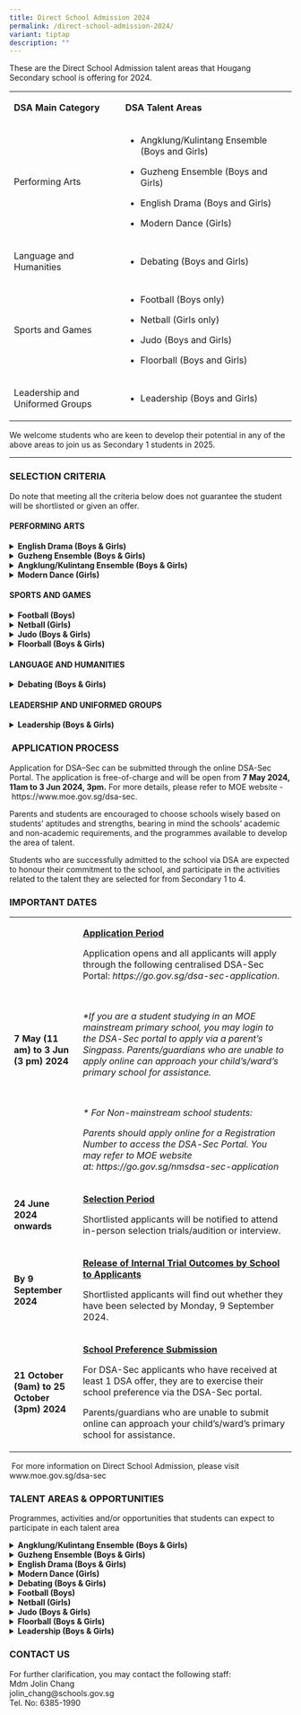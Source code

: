 ```yaml
---
title: Direct School Admission 2024
permalink: /direct-school-admission-2024/
variant: tiptap
description: ""
---
```

<p>These are the Direct School Admission talent areas that Hougang Secondary
school is offering for 2024. &nbsp;</p>
<table style="minWidth: 50px">
<colgroup>
<col>
<col>
</colgroup>
<tbody>
<tr>
<td rowspan="1" colspan="1">
<p><strong>DSA Main Category</strong>
</p>
</td>
<td rowspan="1" colspan="1">
<p><strong>DSA Talent Areas</strong>
</p>
</td>
</tr>
<tr>
<td rowspan="1" colspan="1">
<p>Performing Arts</p>
</td>
<td rowspan="1" colspan="1">
<ul data-tight="true" class="tight">
<li>
<p>Angklung/Kulintang Ensemble (Boys and Girls)</p>
</li>
<li>
<p>Guzheng Ensemble (Boys and Girls)</p>
</li>
<li>
<p>English Drama (Boys and Girls)</p>
</li>
<li>
<p>Modern Dance (Girls)</p>
</li>
</ul>
</td>
</tr>
<tr>
<td rowspan="1" colspan="1">
<p>Language and Humanities</p>
</td>
<td rowspan="1" colspan="1">
<ul data-tight="true" class="tight">
<li>
<p>Debating (Boys and Girls)</p>
</li>
</ul>
</td>
</tr>
<tr>
<td rowspan="1" colspan="1">
<p>Sports and Games</p>
</td>
<td rowspan="1" colspan="1">
<ul data-tight="true" class="tight">
<li>
<p>Football (Boys only)</p>
</li>
<li>
<p>Netball (Girls only)</p>
</li>
<li>
<p>Judo (Boys and Girls)</p>
</li>
<li>
<p>Floorball (Boys and Girls)</p>
</li>
</ul>
</td>
</tr>
<tr>
<td rowspan="1" colspan="1">
<p>Leadership and Uniformed Groups</p>
</td>
<td rowspan="1" colspan="1">
<ul data-tight="true" class="tight">
<li>
<p>Leadership (Boys and Girls)</p>
</li>
</ul>
</td>
</tr>
</tbody>
</table>
<p>We welcome students who are keen to develop their potential in any of
the above areas to join us as Secondary 1 students in 2025.&nbsp;</p>
<hr>
<h3><strong>SELECTION CRITERIA</strong></h3>
<p>Do note that meeting all the criteria below does not guarantee the student
will be shortlisted or given an offer.</p>
<h4>PERFORMING ARTS</h4>
<div data-type="detailGroup" class="isomer-accordion isomer-accordion-white">
<details class="isomer-details">
<summary><strong>English Drama (Boys &amp; Girls)</strong>
</summary>
<div data-type="detailsContent" class="isomer-details-content">
<p>Criteria:</p>
<ul data-tight="true" class="tight">
<li>
<p>Has passion for the arts, and demonstrates interest in theatre productions</p>
</li>
<li>
<p>Participated in Singapore Youth Festival (SYF) Arts Presentations/other
international/national competitions, or school/public performances</p>
</li>
</ul>
</div>
</details>
<details class="isomer-details">
<summary><strong>Guzheng Ensemble (Boys &amp; Girls)</strong>
</summary>
<div data-type="detailsContent" class="isomer-details-content">
<p>Criteria:</p>
<ul data-tight="true" class="tight">
<li>
<p>Demonstrates passion for music</p>
</li>
<li>
<p>Possesses basic knowledge and competency in playing the Guzheng</p>
</li>
<li>
<p>Participated in Singapore Youth Festival (SYF) Arts Presentations/other
international/national competitions, or school/public performances</p>
</li>
</ul>
</div>
</details>
<details class="isomer-details">
<summary><strong>Angklung/Kulintang Ensemble (Boys &amp; Girls)</strong>
</summary>
<div data-type="detailsContent" class="isomer-details-content">
<p>Criteria:</p>
<ul data-tight="true" class="tight">
<li>
<p>Demonstrates passion for music</p>
</li>
<li>
<p>Possesses basic knowledge and competency in playing the Angklung/Kulintang
instruments</p>
</li>
<li>
<p>Participated in Singapore Youth Festival (SYF) Arts Presentations/other
international/national competitions, or school/public performances</p>
</li>
</ul>
</div>
</details>
<details class="isomer-details">
<summary><strong>Modern Dance (Girls)</strong>
</summary>
<div data-type="detailsContent" class="isomer-details-content">
<p>Criteria:</p>
<ul data-tight="true" class="tight">
<li>
<p>Demonstrates passion for dance</p>
</li>
<li>
<p>Possesses basic knowledge and competency in dance</p>
</li>
<li>
<p>Participated in Singapore Youth Festival (SYF) Arts Presentations/other
international/national competitions, or school/public performances</p>
</li>
</ul>
</div>
</details>
</div>
<h4>SPORTS AND GAMES</h4>
<div data-type="detailGroup" class="isomer-accordion isomer-accordion-white">
<details class="isomer-details">
<summary><strong>Football (Boys)</strong>
</summary>
<div data-type="detailsContent" class="isomer-details-content">
<p>Criteria:</p>
<ul data-tight="true" class="tight">
<li>
<p>Possesses sound technical knowledge and skills in Football</p>
</li>
<li>
<p>Preferably participated in National School Games (NSG)/other Football
competitions</p>
</li>
</ul>
</div>
</details>
<details class="isomer-details">
<summary><strong>Netball (Girls)</strong>
</summary>
<div data-type="detailsContent" class="isomer-details-content">
<p>Criteria:</p>
<ul data-tight="true" class="tight">
<li>
<p>Demonstrates interest in and possesses technical knowledge of Netball</p>
</li>
<li>
<p>Preferably participated in National School Games (NSG)/other Netball competitions</p>
</li>
</ul>
</div>
</details>
<details class="isomer-details">
<summary><strong>Judo (Boys &amp; Girls)</strong>
</summary>
<div data-type="detailsContent" class="isomer-details-content">
<p>Criteria:</p>
<ul data-tight="true" class="tight">
<li>
<p>Demonstrates interest in Martial Arts, technical knowledge of Judo is
preferred</p>
</li>
<li>
<p>Preferably participated in other Judo competitions</p>
</li>
</ul>
</div>
</details>
<details class="isomer-details">
<summary><strong>Floorball (Boys &amp; Girls)</strong>
</summary>
<div data-type="detailsContent" class="isomer-details-content">
<p>Criteria:</p>
<ul data-tight="true" class="tight">
<li>
<p>Demonstrates drive and desire to perform at one’s best</p>
</li>
<li>
<p>Possesses sound technical knowledge and skills in Floorball</p>
</li>
<li>
<p>Preferably participated in National School Games (NSG)/other Floorball
competitions</p>
</li>
</ul>
</div>
</details>
</div>
<p></p>
<h4>LANGUAGE AND HUMANITIES</h4>
<div data-type="detailGroup" class="isomer-accordion-group isomer-accordion isomer-accordion-white">
<details class="isomer-details">
<summary><strong>Debating (Boys &amp; Girls)</strong>&nbsp;</summary>
<div data-type="detailsContent" class="isomer-details-content">
<p>Criteria:</p>
<ul data-tight="true" class="tight">
<li>
<p>Demonstrates passion for the arts</p>
</li>
<li>
<p>Possesses a good command of the English Language</p>
</li>
<li>
<p>Participated in public speaking/debates/oratorical competitions</p>
</li>
</ul>
</div>
</details>
</div>
<p></p>
<h4>LEADERSHIP AND UNIFORMED GROUPS</h4>
<div data-type="detailGroup" class="isomer-accordion-group isomer-accordion isomer-accordion-white">
<details class="isomer-details">
<summary><strong>Leadership (Boys &amp; Girls)</strong>
</summary>
<div data-type="detailsContent" class="isomer-details-content">
<p>Criteria:</p>
<ul data-tight="true" class="tight">
<li>
<p>Demonstrates good role model behaviour anchored on sound values</p>
</li>
<li>
<p>Possesses leadership qualities and the ability to positively influence
their peers</p>
</li>
<li>
<p>Preferably has experience as an appointed student leader impacting change
amongst peers (e.g. Prefect, Class Monitor, CCA Leader, Peer Support Leader)</p>
</li>
</ul>
</div>
</details>
</div>
<h3>&nbsp;APPLICATION PROCESS</h3>
<p>Application for DSA–Sec can be submitted through the online DSA-Sec Portal.
The application is free-of-charge and will be open from <strong>7 May 2024, 11am to 3 Jun 2024, 3pm.</strong> For
more details, please refer to MOE website -&nbsp;<a rel="noopener noreferrer nofollow" target="_blank">https://www.moe.gov.sg/dsa-sec</a>.</p>
<p>Parents and students are encouraged to choose schools wisely based on
students’ aptitudes and strengths, bearing in mind the schools’ academic
and non-academic requirements, and the programmes available to develop
the area of talent.</p>
<p>Students who are successfully admitted to the school via DSA are expected
to honour their commitment to the school, and participate in the activities
related to the talent they are selected for from Secondary 1 to 4.</p>
<h3>IMPORTANT DATES</h3>
<table style="minWidth: 50px">
<colgroup>
<col>
<col>
</colgroup>
<tbody>
<tr>
<td rowspan="1" colspan="1">
<p><strong>7 May (11 am) to 3 Jun (3 pm) 2024</strong>
</p>
</td>
<td rowspan="1" colspan="1">
<p><strong><u>Application Period</u></strong>
</p>
<p>Application opens and all applicants will apply through the following
centralised DSA-Sec Portal:&nbsp;<em><a rel="noopener noreferrer nofollow" target="_blank">https://go.gov.sg/dsa-sec-application</a></em>.</p>
<p>&nbsp;</p>
<p><em>*If you are a student studying in an MOE mainstream primary school, you may login to the DSA</em>-<em>Sec portal to apply via a parent’s Singpass. Parents/guardians who are unable to apply online can approach your child’s/ward’s primary school for assistance.</em>
</p>
<p>&nbsp;</p>
<p><em>* For&nbsp;Non</em>-<em>mainstream school students:</em>
</p>
<p><em>Parents should apply online for a Registration Number to access the DSA</em>-<em>Sec Portal. You may refer to MOE website at:&nbsp;<a rel="noopener noreferrer nofollow" target="_blank">https://go.gov.sg/nmsdsa-sec-application</a></em>
</p>
</td>
</tr>
<tr>
<td rowspan="1" colspan="1">
<p><strong>24 June 2024 onwards</strong>
</p>
</td>
<td rowspan="1" colspan="1">
<p><strong><u>Selection Period</u></strong>
</p>
<p>Shortlisted applicants will be notified to attend in-person selection
trials/audition or interview.</p>
</td>
</tr>
<tr>
<td rowspan="1" colspan="1">
<p><strong>By 9 September 2024</strong>
</p>
</td>
<td rowspan="1" colspan="1">
<p><strong><u>Release of Internal Trial Outcomes by School to Applicants</u></strong>
</p>
<p>Shortlisted applicants will find out whether they have been selected by
Monday, 9 September 2024.</p>
</td>
</tr>
<tr>
<td rowspan="1" colspan="1">
<p><strong>21 October (9am) to 25 October (3pm) 2024</strong>
</p>
</td>
<td rowspan="1" colspan="1">
<p><strong><u>School Preference Submission</u></strong>
</p>
<p>For DSA-Sec applicants who have received at least 1 DSA offer, they are
to exercise their school preference via the DSA-Sec portal.</p>
<p>Parents/guardians who are unable to submit online can approach your child’s/ward’s
primary school for assistance.</p>
</td>
</tr>
</tbody>
</table>
<p>&nbsp;For more information on Direct School Admission, please visit&nbsp;
<a rel="noopener noreferrer nofollow" target="_blank">www.moe.gov.sg/dsa-sec</a>
</p>
<p></p>
<h3>TALENT AREAS &amp; OPPORTUNITIES</h3>
<p>Programmes, activities and/or opportunities that students can expect to
participate in each talent area</p>
<div data-type="detailGroup" class="isomer-accordion isomer-accordion-white">
<details class="isomer-details">
<summary><strong>Angklung/Kulintang Ensemble (Boys &amp; Girls)</strong>
</summary>
<div data-type="detailsContent" class="isomer-details-content">
<p>Students can look forward to enhancing their competency in playing the
Angklung and/or Kulintang instruments. As they progress with the CCA, Students
will have opportunities to take up mentoring roles to guide their peers.
In Secondary 2 and beyond, students may take up leadership roles, which
will allow them to guide fellow members to work together to achieve the
ensemble’s vision and mission. In addition, students will also be given
opportunities to perform for school and external concerts and take part
in the Singapore Youth Festival.</p>
</div>
</details>
<details class="isomer-details">
<summary><strong>Guzheng Ensemble (Boys &amp; Girls)</strong>
</summary>
<div data-type="detailsContent" class="isomer-details-content">
<p>Students can look forward to opportunities to enhance their level of competency
in playing the Guzheng and participate in the Singapore Youth Festival.
They may take up positions as one of the lead players as they progress
to Sec 2 and beyond. Students can also take the lead in projects (e.g.,
external performances and VIA projects), be groomed to take on EXCO positions.</p>
</div>
</details>
<details class="isomer-details">
<summary><strong>English Drama (Boys &amp; Girls)</strong>
</summary>
<div data-type="detailsContent" class="isomer-details-content">
<p>Students can look forward to developing skills for on-stage as well as
off-stage work. Apart from performing, they will be exposed to stage management
and crew work. They will also get to take part in performances for communities
outside school to grow their portfolio. More focused attention on actor
training and performance opportunities (e.g., Singapore Youth Festival,
school performance) will be given to the students so that they can hone
their skills as a performer.</p>
</div>
</details>
<details class="isomer-details">
<summary><strong>Modern Dance (Girls)</strong>
</summary>
<div data-type="detailsContent" class="isomer-details-content">
<p>Students can look forward to enhancing their competency in contemporary
dance techniques and participating in the Singapore Youth Festival. They
will also get to take part in various school and external performances
to build up their stage confidence. They will also get to watch contemporary
dance performances to learn from professional dancers from recognised local
dance academies. Opportunities for leadership positions will be provided
to students and they will then get the chance to plan CCA activities and
mentor peers.</p>
</div>
</details>
<details class="isomer-details">
<summary><strong>Debating (Boys &amp; Girls)</strong>
</summary>
<div data-type="detailsContent" class="isomer-details-content">
<p>Students can look forward to training sessions on voice projection and
building up stage presence, as well as taking part in identified national
competitions. These national debate competitions give opportunities to
students to hone their debating skills.</p>
</div>
</details>
<details class="isomer-details">
<summary><strong>Football (Boys)</strong>
</summary>
<div data-type="detailsContent" class="isomer-details-content">
<p>Students can look forward to opportunities such as conditioning of skills,
participation in National School Games and other competitions. To further
hone the skills of these students, they will also be given position-specific
coaching (e.g., goalkeeper, strikers) from specialist coaches. In addition,
students can look forward to Futsal-specific training and competitions
too. Opportunities are available for students to serve in various leadership
capacities.</p>
</div>
</details>
<details class="isomer-details">
<summary><strong>Netball (Girls)</strong>
</summary>
<div data-type="detailsContent" class="isomer-details-content">
<p>Students can look forward to cultivating a deeper understanding and appreciation
of Netball and sports safety. Their ball skills will be honed, and they
can participate in strategic play through training as well as game experience
at both friendly and competitive levels. In addition to fostering strong
friendships and developing good sportsmanship and teamwork, there will
also be opportunities available for students to serve in various leadership
roles.</p>
</div>
</details>
<details class="isomer-details">
<summary><strong>Judo (Boys &amp; Girls)</strong>
</summary>
<div data-type="detailsContent" class="isomer-details-content">
<p>Students can look forward to undergoing more targeted training to fine-tune
their techniques and strengthen their physical condition. In addition,
they will undergo training in basic Sports Psychology and Nutrition to
help bring their performance to the next level. They will be exposed to
higher-level competitions and combined training with other established
Judo schools. Opportunities will also be available for students to serve
in various leadership capacities.</p>
</div>
</details>
<details class="isomer-details">
<summary><strong>Floorball (Boys &amp; Girls)</strong>
</summary>
<div data-type="detailsContent" class="isomer-details-content">
<p>Students can look forward to an exciting array of experiences and opportunities
for growth in our Floorball CCA. They can anticipate engaging in a dynamic
team sport that fosters camaraderie and teamwork. Through regular training
sessions, friendly matches, CCA-VIA, Sports Education Programme, external
competitions, students are given ample opportunities to develop their physical
fitness, floorball specific skills and leadership qualities.</p>
</div>
</details>
<details class="isomer-details">
<summary><strong>Leadership (Boys &amp; Girls)</strong>
</summary>
<div data-type="detailsContent" class="isomer-details-content">
<p>Students can look forward to a variety of leadership opportunities to
exercise self-leadership and team leadership. All students will undergo
the Community Youth Leadership modules which are a key component of the
school’s Learning for Life Programme (LLP). Students will also be given
opportunities to exercise team leadership in their class committees, CCAs,
VIA, as well as opportunities to impact positive change at a broader level
as a Student Councillor or Peer Support Leader. Students will also participate
in customised leadership training programmes to hone their leadership skills
and competencies based on the Leadership Challenge Model.</p>
</div>
</details>
</div>
<h3>CONTACT US</h3>
<p>For further clarification, you may contact the following staff:
<br>Mdm Jolin <a rel="noopener noreferrer nofollow" target="_blank">Chang<br>jolin_chang@schools.gov.sg</a>
<br>Tel. No: 6385-1990</p>
<p></p>
<p></p>
<p></p>
<p></p>
<p></p>